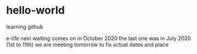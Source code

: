 # hello-world
learning github

e-life next waiting comes on in October 2020
the last one was in July 2020 (1st to 11th)
we are meeting tomorrow to fix actual dates and place
